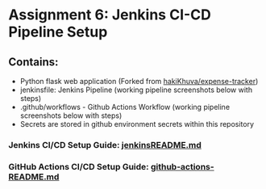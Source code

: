 # Assignment 6: Jenkins CI-CD Pipeline Setup

## Contains:
- Python flask web application (Forked from [hakiKhuva/expense-tracker](https://github.com/hakiKhuva/expense-tracker))
- jenkinsfile: Jenkins Pipeline (working pipeline screenshots below with steps)
- .github/workflows - Github Actions Workflow (working pipeline screenshots below with steps)
- Secrets are stored in github environment secrets within this repository


### Jenkins CI/CD Setup Guide: [jenkinsREADME.md](./jenkinsREADME.md)

### GitHub Actions CI/CD Setup Guide: [github-actions-README.md](./github-actions-README.md)
